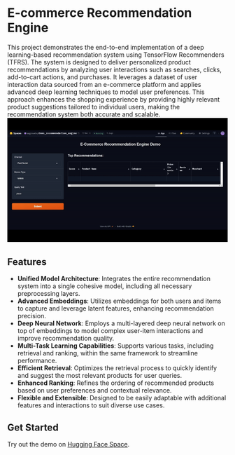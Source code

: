 # E-commerce Recommendation Engine

This project demonstrates the end-to-end implementation of a deep learning-based recommendation system using TensorFlow Recommenders (TFRS). The system is designed to deliver personalized product recommendations by analyzing user interactions such as searches, clicks, add-to-cart actions, and purchases. It leverages a dataset of user interaction data sourced from an e-commerce platform and applies advanced deep learning techniques to model user preferences. This approach enhances the shopping experience by providing highly relevant product suggestions tailored to individual users, making the recommendation system both accurate and scalable.  
![Recommendation System Demo](assets/recommendation_system.gif)  

## Features
- **Unified Model Architecture**: Integrates the entire recommendation system into a single cohesive model, including all necessary preprocessing layers.
- **Advanced Embeddings**: Utilizes embeddings for both users and items to capture and leverage latent features, enhancing recommendation precision.
- **Deep Neural Network**: Employs a multi-layered deep neural network on top of embeddings to model complex user-item interactions and improve recommendation quality.
- **Multi-Task Learning Capabilities**: Supports various tasks, including retrieval and ranking, within the same framework to streamline performance.
- **Efficient Retrieval**: Optimizes the retrieval process to quickly identify and suggest the most relevant products for user queries.
- **Enhanced Ranking**: Refines the ordering of recommended products based on user preferences and contextual relevance.
- **Flexible and Extensible**: Designed to be easily adaptable with additional features and interactions to suit diverse use cases.

## Get Started
Try out the demo on [Hugging Face Space](https://huggingface.co/spaces/sagravela/demo_recommendation_engine).